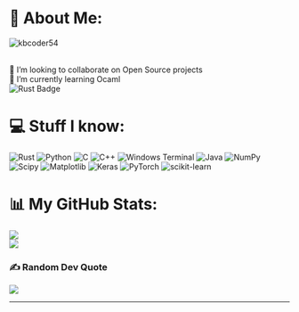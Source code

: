 # 💫 About Me:
<p align="left"> <img src="https://komarev.com/ghpvc/?username=kbcoder54&label=Profile%20views&color=0e75b6&style=flat" alt="kbcoder54" /> </p>
<br>👯 I’m looking to collaborate on Open Source projects<br>🌱 I’m currently learning Ocaml<br>
<img src="https://img.shields.io/badge/rust-%23000000.svg?style=for-the-badge&logo=rust&logoColor=white" alt="Rust Badge">

# 💻 Stuff I know:
![Rust](https://img.shields.io/badge/rust-%23000000.svg?style=for-the-badge&logo=rust&logoColor=white) ![Python](https://img.shields.io/badge/python-3670A0?style=for-the-badge&logo=python&logoColor=ffdd54) ![C](https://img.shields.io/badge/c-%2300599C.svg?style=for-the-badge&logo=c&logoColor=white) ![C++](https://img.shields.io/badge/c++-%2300599C.svg?style=for-the-badge&logo=c%2B%2B&logoColor=white) ![Windows Terminal](https://img.shields.io/badge/Windows%20Terminal-%234D4D4D.svg?style=for-the-badge&logo=windows-terminal&logoColor=white) ![Java](https://img.shields.io/badge/java-%23ED8B00.svg?style=for-the-badge&logo=openjdk&logoColor=white) ![NumPy](https://img.shields.io/badge/numpy-%23013243.svg?style=for-the-badge&logo=numpy&logoColor=white) ![Scipy](https://img.shields.io/badge/SciPy-%230C55A5.svg?style=for-the-badge&logo=scipy&logoColor=%white) ![Matplotlib](https://img.shields.io/badge/Matplotlib-%23ffffff.svg?style=for-the-badge&logo=Matplotlib&logoColor=black) ![Keras](https://img.shields.io/badge/Keras-%23D00000.svg?style=for-the-badge&logo=Keras&logoColor=white) ![PyTorch](https://img.shields.io/badge/PyTorch-%23EE4C2C.svg?style=for-the-badge&logo=PyTorch&logoColor=white) ![scikit-learn](https://img.shields.io/badge/scikit--learn-%23F7931E.svg?style=for-the-badge&logo=scikit-learn&logoColor=white)

# 📊 My GitHub Stats:
![](https://github-readme-stats.vercel.app/api?username=kbcoder54&theme=dark&hide_border=true&include_all_commits=true&count_private=true)<br/>
![](https://github-readme-stats.vercel.app/api/top-langs?username=kbcoder54&theme=dark&show_icons=true&locale=en&layout=compact)<br/>

### ✍️ Random Dev Quote
![](https://quotes-github-readme.vercel.app/api?type=horizontal&theme=dark)

<!--
### 😂 Random Dev Meme
<img src='https://randommeme-five.vercel.app/' style="height: 400px;"/>
-->
---
